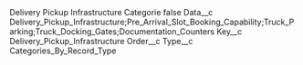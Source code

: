 <?xml version="1.0" encoding="UTF-8"?>
<CustomMetadata xmlns="http://soap.sforce.com/2006/04/metadata" xmlns:xsi="http://www.w3.org/2001/XMLSchema-instance" xmlns:xsd="http://www.w3.org/2001/XMLSchema">
    <label>Delivery Pickup Infrastructure Categorie</label>
    <protected>false</protected>
    <values>
        <field>Data__c</field>
        <value xsi:type="xsd:string">Delivery_Pickup_Infrastructure;Pre_Arrival_Slot_Booking_Capability;Truck_Parking;Truck_Docking_Gates;Documentation_Counters</value>
    </values>
    <values>
        <field>Key__c</field>
        <value xsi:type="xsd:string">Delivery_Pickup_Infrastructure</value>
    </values>
    <values>
        <field>Order__c</field>
        <value xsi:nil="true"/>
    </values>
    <values>
        <field>Type__c</field>
        <value xsi:type="xsd:string">Categories_By_Record_Type</value>
    </values>
</CustomMetadata>
